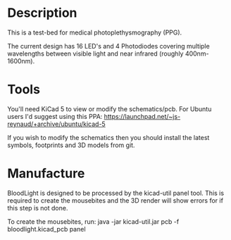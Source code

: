 # Description

This is a test-bed for medical photoplethysmography (PPG).

The current design has 16 LED's and 4 Photodiodes covering multiple wavelengths
between visible light and near infrared (roughly 400nm-1600nm).

# Tools

You'll need KiCad 5 to view or modify the schematics/pcb.
For Ubuntu users I'd suggest using this PPA: <https://launchpad.net/~js-reynaud/+archive/ubuntu/kicad-5>

If you wish to modify the schematics then you should install the latest symbols, footprints and 3D models from git.

# Manufacture

BloodLight is designed to be processed by the kicad-util panel tool.
This is required to create the mousebites and the 3D render will show errors
for if this step is not done.

To create the mousebites, run:
    java -jar kicad-util.jar pcb -f bloodlight.kicad_pcb panel

